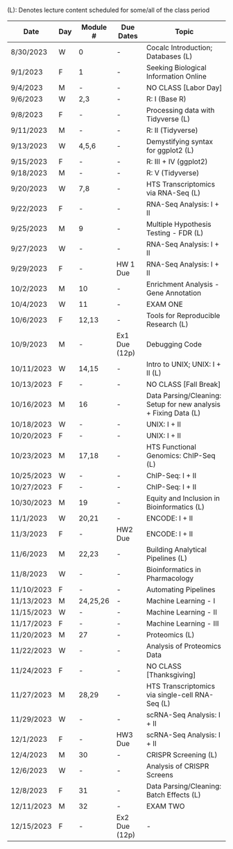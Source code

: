 (L): Denotes lecture content scheduled for some/all of the class period

| Date       | Day | Module # | Due Dates     | Topic                                                           |
|------------|-----|----------|---------------|-----------------------------------------------------------------|
| 8/30/2023  | W   | 0        | -             | Cocalc Introduction; Databases (L)                              |
| 9/1/2023   | F   | 1        | -             | Seeking Biological Information Online                           |
| 9/4/2023   | M   | -        | -             | NO CLASS [Labor Day]                                            |
| 9/6/2023   | W   | 2,3      | -             | R: I (Base R)                                                   |
| 9/8/2023   | F   | -        | -             | Processing data with Tidyverse (L)                              |
| 9/11/2023  | M   | -        | -             | R: II (Tidyverse)                                               |
| 9/13/2023  | W   | 4,5,6    | -             | Demystifying syntax for ggplot2 (L)                             |
| 9/15/2023  | F   | -        | -             | R: III + IV (ggplot2)                                           |
| 9/18/2023  | M   | -        | -             | R: V (Tidyverse)                                                |
| 9/20/2023  | W   | 7,8      | -             | HTS Transcriptomics via RNA-Seq (L)                             |
| 9/22/2023  | F   | -        | -             | RNA-Seq Analysis: I + II                                        |
| 9/25/2023  | M   | 9        | -             | Multiple Hypothesis Testing - FDR (L)                           |
| 9/27/2023  | W   | -        | -             | RNA-Seq Analysis: I + II                                        |
| 9/29/2023  | F   | -        | HW 1 Due      | RNA-Seq Analysis: I + II                                        |
| 10/2/2023  | M   | 10       | -             | Enrichment Analysis - Gene Annotation                           |
| 10/4/2023  | W   | 11       | -             | EXAM ONE                                                        |
| 10/6/2023  | F   | 12,13    | -             | Tools for Reproducible Research (L)                             |
| 10/9/2023  | M   | -        | Ex1 Due (12p) | Debugging Code                                                  |
| 10/11/2023 | W   | 14,15    | -             | Intro to UNIX; UNIX: I + II (L)                                 |
| 10/13/2023 | F   | -        | -             | NO CLASS [Fall Break]                                           |
| 10/16/2023 | M   | 16       | -             | Data Parsing/Cleaning: Setup for new analysis + Fixing Data (L) |
| 10/18/2023 | W   | -        | -             | UNIX: I + II                                                    |
| 10/20/2023 | F   | -        | -             | UNIX: I + II                                                    |
| 10/23/2023 | M   | 17,18    | -             | HTS Functional Genomics: ChIP-Seq (L)                           |
| 10/25/2023 | W   | -        | -             | ChIP-Seq: I + II                                                |
| 10/27/2023 | F   | -        | -             | ChIP-Seq: I + II                                                |
| 10/30/2023 | M   | 19       | -             | Equity and Inclusion in Bioinformatics (L)                      |
| 11/1/2023  | W   | 20,21    | -             | ENCODE: I + II                                                  |
| 11/3/2023  | F   | -        | HW2 Due       | ENCODE: I + II                                                  |
| 11/6/2023  | M   | 22,23    | -             | Building Analytical Pipelines (L)                               |
| 11/8/2023  | W   | -        | -             | Bioinformatics in Pharmacology                                  |
| 11/10/2023 | F   | -        | -             | Automating Pipelines                                            |
| 11/13/2023 | M   | 24,25,26 | -             | Machine Learning - I                                            |
| 11/15/2023 | W   | -        | -             | Machine Learning - II                                           |
| 11/17/2023 | F   | -        | -             | Machine Learning - III                                          |
| 11/20/2023 | M   | 27       | -             | Proteomics (L)                                                  |
| 11/22/2023 | W   | -        | -             | Analysis of Proteomics Data                                     |
| 11/24/2023 | F   | -        | -             | NO CLASS [Thanksgiving]                                         |
| 11/27/2023 | M   | 28,29    | -             | HTS Transcriptomics via single-cell RNA-Seq (L)                 |
| 11/29/2023 | W   | -        | -             | scRNA-Seq Analysis: I + II                                      |
| 12/1/2023  | F   | -        | HW3 Due       | scRNA-Seq Analysis: I + II                                      |
| 12/4/2023  | M   | 30       | -             | CRISPR Screening (L)                                            |
| 12/6/2023  | W   | -        | -             | Analysis of CRISPR Screens                                      |
| 12/8/2023  | F   | 31       | -             | Data Parsing/Cleaning: Batch Effects (L)                        |
| 12/11/2023 | M   | 32       | -             | EXAM TWO                                                        |
| 12/15/2023 | F   | -        | Ex2 Due (12p) | -                                                               |
